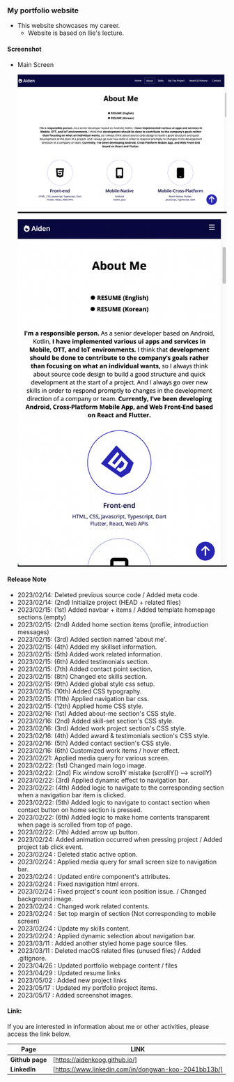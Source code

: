 ### My portfolio website

- This website showcases my career.
  - Website is based on llie's lecture.

#### Screenshot

- Main Screen
  <p align="center" style="background-color: #000">
      <img src="screenshots/home.png" alt="accessibility text">
  </p>
  <p align="center" style="background-color: #000">
      <img src="screenshots/home_mobile.png" alt="accessibility text">
  </p>

#### Release Note

- 2023/02/14: Deleted previous source code / Added meta code.
- 2023/02/14: (2nd) Initialize project (HEAD + related files)
- 2023/02/15: (1st) Added navbar + items / Added template homepage sections.(empty)
- 2023/02/15: (2nd) Added home section items (profile, introduction messages)
- 2023/02/15: (3rd) Added section named 'about me'.
- 2023/02/15: (4th) Added my skillset information.
- 2023/02/15: (5th) Added work related information.
- 2023/02/15: (6th) Added testimonials section.
- 2023/02/15: (7th) Added contact point section.
- 2023/02/15: (8th) Changed etc skills section.
- 2023/02/15: (9th) Added global style css setup.
- 2023/02/15: (10th) Added CSS typography.
- 2023/02/15: (11th) Applied navigation bar css.
- 2023/02/15: (12th) Applied home CSS style.
- 2023/02/16: (1st) Added about-me section's CSS style.
- 2023/02/16: (2nd) Added skill-set section's CSS style.
- 2023/02/16: (3rd) Added work project section's CSS style.
- 2023/02/16: (4th) Added award & testimonials section's CSS style.
- 2023/02/16: (5th) Added contact section's CSS style.
- 2023/02/16: (6th) Customized work items / hover effect.
- 2023/02/21: Applied media query for various screen.
- 2023/02/22: (1st) Changed main logo image.
- 2023/02/22: (2nd) Fix window scrollY mistake (scrollY() --> scrollY)
- 2023/02/22: (3rd) Applied dynamic effect to navigation bar.
- 2023/02/22: (4th) Added logic to navigate to the corresponding section when a navigation bar item is clicked.
- 2023/02/22: (5th) Added logic to navigate to contact section when contact button on home section is pressed.
- 2023/02/22: (6th) Added logic to make home contents transparent when page is scrolled from top of page.
- 2023/02/22: (7th) Added arrow up button.
- 2023/02/24: Added animation occurred when pressing project / Added project tab click event.
- 2023/02/24 : Deleted static active option.
- 2023/02/24 : Applied media query for small screen size to navigation bar.
- 2023/02/24 : Updated entire component's attributes.
- 2023/02/24 : Fixed navigation html errors.
- 2023/02/24 : Fixed project's count icon position issue. / Changed background image.
- 2023/02/24 : Changed work related contents.
- 2023/02/24 : Set top margin of section (Not corresponding to mobile screen)
- 2023/02/24 : Update my skills content.
- 2023/02/24 : Applied dynamic selection about navigation bar.
- 2023/03/11 : Added another styled home page source files.
- 2023/03/11 : Deleted macOS related files (unused files) / Added .gitignore.
- 2023/04/26 : Updated portfolio webpage content / files
- 2023/04/29 : Updated resume links
- 2023/05/02 : Added new project links
- 2023/05/17 : Updated my portfolio project items.
- 2023/05/17 : Added screenshot images.

#### Link:

If you are interested in information about me or other activities, please access the link below.

| **Page**        | **LINK**                                             |
| --------------- | ---------------------------------------------------- |
| **Github page** | [https://aidenkoog.github.io/]                       |
| **LinkedIn**    | [https://www.linkedin.com/in/dongwan-koo-2041bb13b/] |
